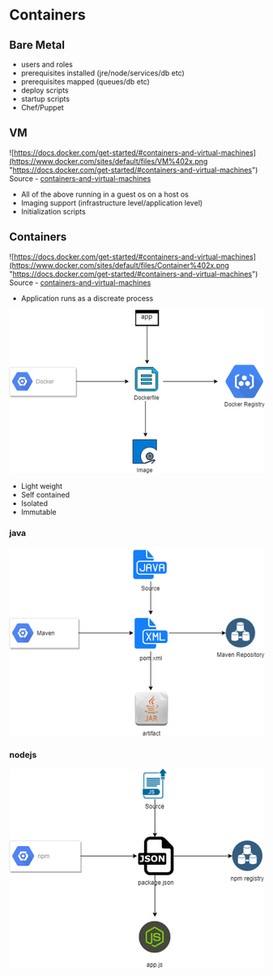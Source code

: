 # Containers

## Bare Metal
 * users and roles
 * prerequisites installed (jre/node/services/db etc)
 * prerequisites mapped (queues/db etc)
 * deploy scripts
 * startup scripts
 * Chef/Puppet

## VM
![https://docs.docker.com/get-started/#containers-and-virtual-machines](https://www.docker.com/sites/default/files/VM%402x.png "https://docs.docker.com/get-started/#containers-and-virtual-machines")
Source - [containers-and-virtual-machines](https://docs.docker.com/get-started/#containers-and-virtual-machines)
 * All of the above running in a guest os on a host os
 * Imaging support (infrastructure level/application level)
 * Initialization scripts

## Containers
![https://docs.docker.com/get-started/#containers-and-virtual-machines](https://www.docker.com/sites/default/files/Container%402x.png "https://docs.docker.com/get-started/#containers-and-virtual-machines")
Source - [containers-and-virtual-machines](https://docs.docker.com/get-started/#containers-and-virtual-machines)
 * Application runs as a discreate process 

![Docker](Docker.png)

 * Light weight
 * Self contained
 * Isolated
 * Immutable

### java
![Maven](Maven.png)

### nodejs
![npm](NPM.png)


